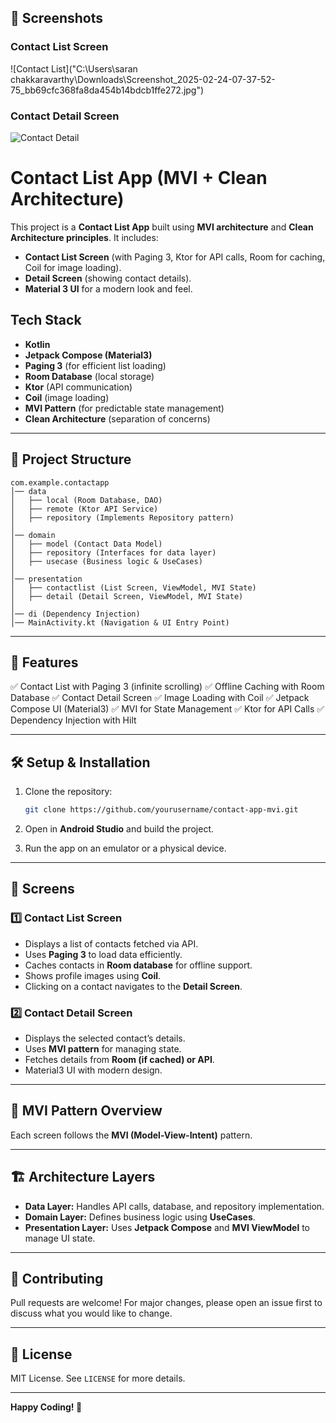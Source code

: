 ## 📸 Screenshots

### Contact List Screen
![Contact List]("C:\Users\saran chakkaravarthy\Downloads\Screenshot_2025-02-24-07-37-52-75_bb69cfc368fa8da454b14bdcb1ffe272.jpg")

### Contact Detail Screen
![Contact Detail]("!https://github.com/user-attachments/assets/6a05dfab-3235-4d42-873c-19e706188ecc")


# Contact List App (MVI + Clean Architecture)

This project is a **Contact List App** built using **MVI architecture** and **Clean Architecture principles**. It includes:

- **Contact List Screen** (with Paging 3, Ktor for API calls, Room for caching, Coil for image loading).
- **Detail Screen** (showing contact details).
- **Material 3 UI** for a modern look and feel.

## Tech Stack

- **Kotlin**
- **Jetpack Compose (Material3)**
- **Paging 3** (for efficient list loading)
- **Room Database** (local storage)
- **Ktor** (API communication)
- **Coil** (image loading)
- **MVI Pattern** (for predictable state management)
- **Clean Architecture** (separation of concerns)

---

## 📌 **Project Structure**

```
com.example.contactapp
│── data
│   ├── local (Room Database, DAO)
│   ├── remote (Ktor API Service)
│   ├── repository (Implements Repository pattern)
│
│── domain
│   ├── model (Contact Data Model)
│   ├── repository (Interfaces for data layer)
│   ├── usecase (Business logic & UseCases)
│
│── presentation
│   ├── contactlist (List Screen, ViewModel, MVI State)
│   ├── detail (Detail Screen, ViewModel, MVI State)
│
│── di (Dependency Injection)
│── MainActivity.kt (Navigation & UI Entry Point)
```

---

## 🌟 **Features**

✅ Contact List with Paging 3 (infinite scrolling)
✅ Offline Caching with Room Database
✅ Contact Detail Screen
✅ Image Loading with Coil
✅ Jetpack Compose UI (Material3)
✅ MVI for State Management
✅ Ktor for API Calls
✅ Dependency Injection with Hilt

---

## 🛠️ **Setup & Installation**

1. Clone the repository:
   ```sh
   git clone https://github.com/yourusername/contact-app-mvi.git
   ```

2. Open in **Android Studio** and build the project.

3. Run the app on an emulator or a physical device.

---

## 📱 **Screens**

### **1️⃣ Contact List Screen**

- Displays a list of contacts fetched via API.
- Uses **Paging 3** to load data efficiently.
- Caches contacts in **Room database** for offline support.
- Shows profile images using **Coil**.
- Clicking on a contact navigates to the **Detail Screen**.

### **2️⃣ Contact Detail Screen**

- Displays the selected contact’s details.
- Uses **MVI pattern** for managing state.
- Fetches details from **Room (if cached) or API**.
- Material3 UI with modern design.

---

## 🔄 **MVI Pattern Overview**

Each screen follows the **MVI (Model-View-Intent)** pattern.

---

## 🏗 **Architecture Layers**

- **Data Layer:** Handles API calls, database, and repository implementation.
- **Domain Layer:** Defines business logic using **UseCases**.
- **Presentation Layer:** Uses **Jetpack Compose** and **MVI ViewModel** to manage UI state.

---

## 🚀 **Contributing**

Pull requests are welcome! For major changes, please open an issue first to discuss what you would like to change.

---

## 📝 **License**

MIT License. See `LICENSE` for more details.

---

**Happy Coding! 🚀**

